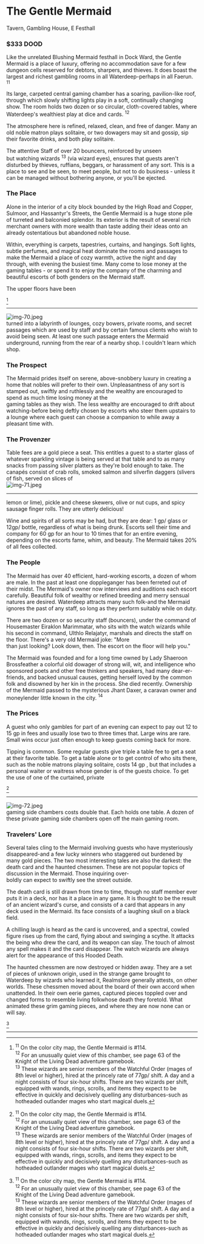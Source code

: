 # The Gentle Mermaid

Tavern, Gambling House, E Festhall

### \$333 DOOD

Like the unrelated Blushing Mermaid festhall in Dock Ward, the Gentle Mermaid is a place of luxury, offering no accommodation save for a few dungeon cells reserved for debtors, sharpers, and thieves. It does boast the largest and richest gambling rooms in all Waterdeep-perhaps in all Faerun. ${ }^{11}$

Its large, carpeted central gaming chamber has a soaring, pavilion-like roof, through which slowly shifting lights play in a soft, continually changing show. The room holds two dozen or so circular, cloth-covered tables, where Waterdeep's wealthiest play at dice and cards. ${ }^{12}$

The atmosphere here is refined, relaxed, clean, and free of danger. Many an old noble matron plays solitaire, or two dowagers may sit and gossip, sip their favorite drinks, and both play solitaire.

The attentive Staff of over 20 bouncers, reinforced by unseen  
but watching wizards ${ }^{13}$ (via wizard eyes), ensures that guests aren't disturbed by thieves, ruffians, beggars, or harassment of any sort. This is a place to see and be seen, to meet people, but not to do business - unless it can be managed without bothering anyone, or you'll be ejected.

### The Place

Alone in the interior of a city block bounded by the High Road and Copper, Sulmoor, and Hassantyr's Streets, the Gentle Mermaid is a huge stone pile of turreted and balconied splendor. Its exterior is the result of several rich merchant owners with more wealth than taste adding their ideas onto an already ostentatious but abandoned noble house.

Within, everything is carpets, tapestries, curtains, and hangings. Soft lights, subtle perfumes, and magical heat dominate the rooms and passages to make the Mermaid a place of cozy warmth, active the night and day through, with evening the busiest time. Many come to lose money at the gaming tables - or spend it to enjoy the company of the charming and beautiful escorts of both genders on the Mermaid staff.

The upper floors have been

[^0]
[^0]: ${ }^{11}$ On the color city map, the Gentle Mermaid is \#114.  
    ${ }^{12}$ For an unusually quiet view of this chamber, see page 63 of the Knight of the Living Dead adventure gamebook.  
    ${ }^{13}$ These wizards are senior members of the Watchful Order (mages of 8th level or higher), hired at the princely rate of $77 \mathrm{gp} /$ shift. A day and a night consists of four six-hour shifts. There are two wizards per shift, equipped with wands, rings, scrolls, and items they expect to be effective in quickly and decisively quelling any disturbances-such as hotheaded outlander mages who start magical duels.

---

![img-70.jpeg](assets/Volo's%20Guide%20To%20Waterdeep_img-70.jpeg)  
turned into a labyrinth of lounges, cozy bowers, private rooms, and secret passages which are used by staff and by certain famous clients who wish to avoid being seen. At least one such passage enters the Mermaid underground, running from the rear of a nearby shop. I couldn't learn which shop.

### The Prospect

The Mermaid prides itself on serene, above-snobbery luxury in creating a home that nobles will prefer to their own. Unpleasantness of any sort is stamped out, swiftly and ruthlessly and the wealthy are encouraged to spend as much time losing money at the  
gaming tables as they wish. The less wealthy are encouraged to drift about watching-before being deftly chosen by escorts who steer them upstairs to a lounge where each guest can choose a companion to while away a pleasant time with.

### The Provenzer

Table fees are a gold piece a seat. This entitles a guest to a starter glass of whatever sparkling vintage is being served at that table and to as many snacks from passing silver platters as they're bold enough to take. The canapés consist of crab rolls, smoked salmon and silverfin daggers (slivers of fish, served on slices of  
![img-71.jpeg](assets/Volo's%20Guide%20To%20Waterdeep_img-71.jpeg)

---

lemon or lime), pickle and cheese skewers, olive or nut cups, and spicy sausage finger rolls. They are utterly delicious!

Wine and spirits of all sorts may be had, but they are dear: 1 $\mathrm{gp} /$ glass or $12 \mathrm{gp} /$ bottle, regardless of what is being drunk. Escorts sell their time and company for 60 gp for an hour to 10 times that for an entire evening, depending on the escorts fame, whim, and beauty. The Mermaid takes $20 \%$ of all fees collected.

### The People

The Mermaid has over 40 efficient, hard-working escorts, a dozen of whom are male. In the past at least one doppleganger has been ferreted out of their midst. The Mermaid's owner now interviews and auditions each escort carefully. Beautiful folk of wealthy or refined breeding and merry sensual natures are desired. Waterdeep attracts many such folk-and the Mermaid ignores the past of any staff, so long as they perform suitably while on duty.

There are two dozen or so security staff (bouncers), under the command of Housemaster Eiraklon Marimmatar, who sits with the watch wizards while his second in command, Ulthlo Relajatyr, marshals and directs the staff on the floor. There's a very old Mermaid joke: "More  
than just looking? Look down, then. The escort on the floor will help you."

The Mermaid was founded and for a long time owned by Lady Shaeroon Brossfeather a colorful old dowager of strong will, wit, and intelligence who sponsored poets and other free thinkers and speakers, had many dear-er-friends, and backed unusual causes, getting herself loved by the common folk and disowned by her kin in the process. She died recently. Ownership of the Mermaid passed to the mysterious Jhant Daxer, a caravan owner and moneylender little known in the city. ${ }^{14}$

### The Prices

A guest who only gambles for part of an evening can expect to pay out 12 to 15 gp in fees and usually lose two to three times that. Large wins are rare. Small wins occur just often enough to keep guests coming back for more.

Tipping is common. Some regular guests give triple a table fee to get a seat at their favorite table. To get a table alone or to get control of who sits there, such as the noble matrons playing solitaire, costs 14 gp , but that includes a personal waiter or waitress whose gender is of the guests choice. To get the use of one of the curtained, private

[^0]
[^0]: ${ }^{14}$ Jhant is only a front for Xanathar, the beholder crime lord (detailed in FR1 Waterdeep and The North). Anyone mixing with him or the Mermaid will arouse Xanathar's entire organization.

---

![img-72.jpeg](assets/Volo's%20Guide%20To%20Waterdeep_img-72.jpeg)  
gaming side chambers costs double that. Each holds one table. A dozen of these private gaming side chambers open off the main gaming room.

### Travelers' Lore

Several tales cling to the Mermaid involving guests who have mysteriously disappeared-and a few lucky winners who staggered out burdened by many gold pieces. The two most interesting tales are also the darkest: the death card and the haunted chessmen. These are not popular topics of discussion in the Mermaid. Those inquiring over-  
boldly can expect to swiftly see the street outside.

The death card is still drawn from time to time, though no staff member ever puts it in a deck, nor has it a place in any game. It is thought to be the result of an ancient wizard's curse, and consists of a card that appears in any deck used in the Mermaid. Its face consists of a laughing skull on a black field.

A chilling laugh is heard as the card is uncovered, and a spectral, cowled figure rises up from the card, flying about and swinging a scythe. It attacks the being who drew the card, and its weapon can slay. The touch of almost any spell makes it and the card disappear. The watch wizards are always alert for the appearance of this Hooded Death.

The haunted chessmen are now destroyed or hidden away. They are a set of pieces of unknown origin, used in the strange game brought to Waterdeep by wizards who learned it, Realmslore generally attests, on other worlds. These chessmen moved about the board of their own accord when unattended. In their own eerie games, captured pieces toppled over and changed forms to resemble living folkwhose death they foretold. What animated these grim gaming pieces, and where they are now none can or will say.

[^0]
[^0]: ${ }^{15}$ The Hooded Death's powers change from time to time, but most who have seen it say it seems to be a wraith (an undead creature - see MC1) armed with a scythe (2d4 damage, $6^{\prime}$ arc reach).

---